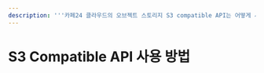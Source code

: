 ```yaml
---
description: '''카페24 클라우드의 오브젝트 스토리지 S3 compatible API는 어떻게 사용하나요?'' 매뉴얼'
---
```


# S3 Compatible API 사용 방법

